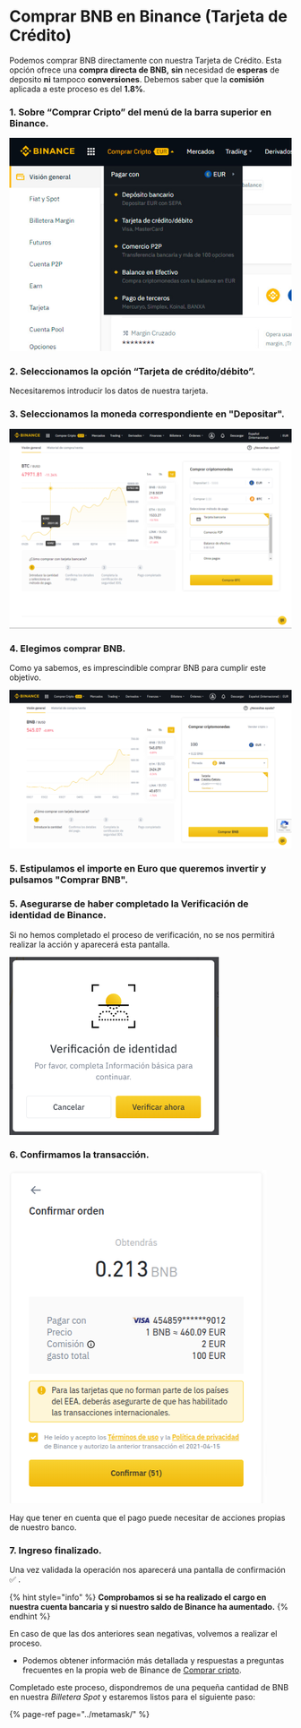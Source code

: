 # Comprar BNB en Binance \(Tarjeta de Crédito\)

Podemos comprar BNB directamente con nuestra Tarjeta de Crédito. Esta opción ofrece una **compra directa de BNB,** **sin** necesidad de **esperas** de deposito **ni** tampoco **conversiones**. Debemos saber que la **comisión** aplicada a este proceso es del **1.8%**.



### 1. Sobre “Comprar Cripto” del menú de la barra superior en Binance.



![](../../../../.gitbook/assets/binance_comprar_cripto%20%282%29%20%282%29%20%281%29%20%281%29.jpg)



### 2. Seleccionamos la opción “Tarjeta de crédito/débito”.

Necesitaremos introducir los datos de nuestra tarjeta.



### 3. Seleccionamos la moneda correspondiente en "Depositar".



![](../../../../.gitbook/assets/binance_credit_1%20%282%29%20%282%29%20%282%29%20%281%29.png)



### 4. Elegimos comprar BNB.

Como ya sabemos, es imprescindible comprar BNB para cumplir este objetivo.



![](../../../../.gitbook/assets/screenshot-2021-04-15-at-12.47.23.png)



### 5. Estipulamos el importe en Euro que queremos invertir y pulsamos "Comprar BNB".



### 5. Asegurarse de haber completado la Verificación de identidad de Binance.

Si no hemos completado el proceso de verificación, no se nos permitirá realizar la acción y aparecerá esta pantalla.

![](../../../../.gitbook/assets/binance_credit_3.png)



### 6. Confirmamos la transacción.



![](../../../../.gitbook/assets/screenshot-2021-04-15-at-12.39.58.png)



Hay que tener en cuenta que el pago puede necesitar de acciones propias de nuestro banco.



### 7. Ingreso finalizado.

Una vez validada la operación nos aparecerá una pantalla de confirmación ✅ . 

{% hint style="info" %}
**Comprobamos si se ha realizado el cargo en nuestra cuenta bancaria y si nuestro saldo de Binance ha aumentado.**
{% endhint %}

En caso de que las dos anteriores sean negativas, volvemos a realizar el proceso.



* Podemos obtener información más detallada y respuestas a preguntas frecuentes en la propia web de Binance de [Comprar cripto](https://www.binance.com/es/support/faq/c-66?navId=75).





Completado este proceso, dispondremos de una pequeña cantidad de BNB en nuestra _Billetera Spot_ y estaremos listos para el siguiente paso:

{% page-ref page="../metamask/" %}





